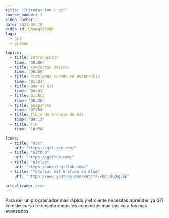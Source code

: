 ```yaml
---
title: "Introducción a git"
course_number: 2
video_number: 1
date: 2021-02-18
video_id: DbuoqYQ5VKM
tags:
  - git
  - github

topics:
  - title: Introduccion
    time: '00:00'
  - title: Concectos Basicos
    time: '00:59'
  - title: Problemas cuando se desarrolla
    time: '01:21'
  - title: Que es Git
    time: '04:41'
  - title: Github
    time: '06:26'
  - title: Snapshots
    time: '07:59'
  - title: flujo de trabajo de Git
    time: '09:13'
  - title: Fin
    time: '10:54'

links:
  - title: "Git"
    url: "https://git-scm.com/"
  - title: "Github"
    url: "https://github.com/"
  - title: "Gitlab"
    url: "https://about.gitlab.com/"
  - title: "Tutorial Git Grafico en Atom"
    url: "https://www.youtube.com/watch?v=bdCKk2GgJ8E"

actualizado: true
---
```


Para ser un programador mas rápido y eficiente necesitas aprender ya GIT en este curso te enseñaremos los comandos mas básico a los mas avanzados
